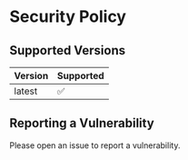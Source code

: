 # Security Policy

## Supported Versions

| Version | Supported          |
| ------- | ------------------ |
| latest  | :white_check_mark: |

## Reporting a Vulnerability

Please open an issue to report a vulnerability.
